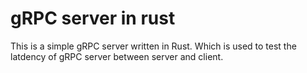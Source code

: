 # gRPC server in rust

This is a simple gRPC server written in Rust. Which is used to test the latdency of gRPC server between server and client.